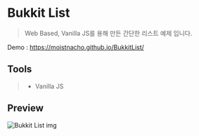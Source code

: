 # Bukkit List
> Web Based, Vanilla JS를 용해 만든 간단한 리스트 예제 입니다.

Demo : https://moistnacho.github.io/BukkitList/

## Tools
> + Vanilla JS

## Preview
![Bukkit List img](https://user-images.githubusercontent.com/59498305/98068799-7024e980-1ea0-11eb-9318-ecbafe22e313.png)
